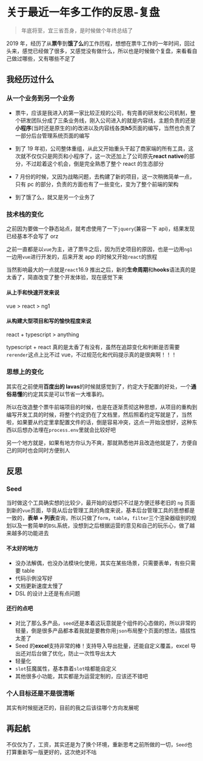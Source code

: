 # 关于最近一年多工作的反思-复盘

> 年底将至，宜三省吾身，是时候做个年终总结了

2019 年，经历了从**票牛**到**饿了么**的工作历程，想想在票牛工作的一年时间，回过头来，感觉已经做了很多，又感觉没有做什么，所以也是时候做个复盘，来看看自己做过哪些，又有哪些不足了

## 我经历过什么

### 从一个业务到另一个业务

- 票牛，应该是我进入的第一家比较正规的公司，有完善的研发和公司机制，整个研发团队分成了三条业务线，刚入公司进入的就是内容线，主题负责的还是**小程序**(当时还是原生的)的改进以及内容线各类**h5**页面的编写，当然也负责了一部分后台管理系统页面的编写

- 到了 19 年初，公司整体重组，从此又开始重头干起了商家端的所有工具，这次就不仅仅只是网页和小程序了，这一次还加上了公司原先**react native**的部分，不过趁着这个机会，倒是完全熟悉了整个 react 的生态部分

- 7 月份的时候，又因为战略问题，去构建了新的项目，这一次稍微简单一点，只有 pc 的部分，负责的方面也有了一些变化，变为了整个前端的架构

- 到了饿了么，就又是另一个业务了

### 技术栈的变化

之前因为要做一个静态站点，就考虑使用了一下`jquery`(兼容一下 api)，结果发现已经基本不会写了 orz

之前一直都是以`vue`为主，进了票牛之后，因为历史项目的原因，也是一边用`ng1`一边用`vue`进行开发的，后来开发 app 的时候又开始`react`的旅程

当然影响最大的一点就是`react`16.9 推出之后，新的**生命周期**和**hooks**语法真的是太香了，简直改变了整个开发体验，现在感觉下来

#### 从上手和快速开发来说

vue > react > ng1

#### 从构建大型项目和写的愉快程度来说

react + typescript > anything

typescript + react 真的是太香了有没有，虽然在追踪变化和判断是否需要`rerender`这点上比不过 vue，不过规范化和代码提示真的是很爽啊！！！

### 思想上的变化

其实在之前使用**百度出的 lavas**的时候就感觉到了，约定大于配置的好处，一个**通俗易懂**的约定其实是可以节省一大堆事的。

所以在改造整个票牛前端项目的时候，也是在逐渐贯彻这种思想，从项目的重构到编写开发工具的时候，将整个约定扔在了文档里，然后照着约定写就是了，当然啦，如果要从约定里拿配置文件的话，倒是容易冲突，这点一开始没想好，这种东西以后想办法埋在`process.env`里就会比较好吧

另一个地方就是，如果有地方你认为不爽，那就熟悉他并且改造他就是了，方便自己的同时也会同时方便别人

## 反思

### Seed

当时做这个工具确实想的比较少，最开始的设想只不过是方便迁移老旧的 `ng`
页面到新的`vue`页面，毕竟从后台管理工具的角度来说，基本后台管理工具的思想都是一致的，**表单 + 列表**查询，所以只做了`form`，`table`，`filter`三个渲染器级别的规划以及一套简单的`DSL`系统，没想到之后根据运营的意见和自己的玩乐心，做了越来越多的功能进去

#### 不太好的地方

- 没办法解偶，也没办法模块化使用，其实在某些场景，只需要表单，有些只需要 table
- 代码示例没写好
- 文档更新速度太慢了
- DSL 的设计上还是有点问题

#### 还行的点吧

- 对比了那么多产品，`seed`还是本着这玩意就是个组件的心态做的，所以非常的轻量，倒是很多产品都本着我就是要教你用`json`布局整个页面的想法，插拔性太差了
- Seed 的**excel**支持非常的棒！支持导入导出批量，还能自定义覆盖，excel 导出还对后台做了优化，防止一次性导出太大
- 轻量化
- `slot`狂魔属性，基本靠着`slot`啥都能自定义
- 其他很多小功能，其实都是为运营定制的，应该还不错吧

### 个人目标还是不是很清晰

其实有时候挺迷茫的，目前的我之后该往哪个方向发展呢

## 再起航

不仅仅为了，工资，其实还是为了换个环境，重新思考之前所做的一切，`Seed`也打算重新写一版更好的，这次绝对不咕
